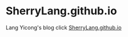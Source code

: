 # SherryLang.github.io
Lang Yicong's blog
click [SherryLang.github.io](http://SherryLang.github.io/)
